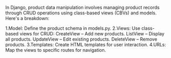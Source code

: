 
In Django, product data manipulation involves managing product records through CRUD operations using class-based views (CBVs) and models. Here's a breakdown:

1.Model: Define the product schema in models.py.
2.Views: Use class-based views for CRUD:
      CreateView – Add new products.
      ListView – Display all products.
      UpdateView – Edit existing products.
      DeleteView – Remove products.
3.Templates: Create HTML templates for user interaction.
4.URLs: Map the views to specific routes for navigation.
